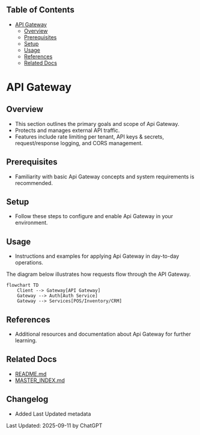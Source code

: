 <!-- START doctoc generated TOC please keep comment here to allow auto update -->
<!-- DON'T EDIT THIS SECTION, INSTEAD RE-RUN doctoc TO UPDATE -->
## Table of Contents

- [API Gateway](#api-gateway)
  - [Overview](#overview)
  - [Prerequisites](#prerequisites)
  - [Setup](#setup)
  - [Usage](#usage)
  - [References](#references)
  - [Related Docs](#related-docs)

<!-- END doctoc generated TOC please keep comment here to allow auto update -->

# API Gateway

## Overview
- This section outlines the primary goals and scope of Api Gateway.
- Protects and manages external API traffic.
- Features include rate limiting per tenant, API keys & secrets, request/response logging, and CORS management.

## Prerequisites
- Familiarity with basic Api Gateway concepts and system requirements is recommended.

## Setup
- Follow these steps to configure and enable Api Gateway in your environment.

## Usage
- Instructions and examples for applying Api Gateway in day-to-day operations.

The diagram below illustrates how requests flow through the API Gateway.
```mermaid
flowchart TD
    Client --> Gateway[API Gateway]
    Gateway --> Auth[Auth Service]
    Gateway --> Services[POS/Inventory/CRM]
```

## References
- Additional resources and documentation about Api Gateway for further learning.

## Related Docs
- [README.md](README.md)
- [MASTER_INDEX.md](MASTER_INDEX.md)


## Changelog
- Added Last Updated metadata

Last Updated: 2025-09-11 by ChatGPT

